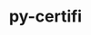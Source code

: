 ---
title: "py-certifi"
layout: cache
categories: [package, develop-2023-06-04]
meta: {"versions": ["2023.5.7"], "compilers": ["gcc@=11.1.0", "gcc@=11.3.0", "gcc@=7.3.1", "gcc@=7.5.0"], "oss": ["amzn2", "ubuntu18.04", "ubuntu20.04", "ubuntu22.04"], "platforms": ["linux"], "targets": ["aarch64", "neoverse_n1", "ppc64le", "x86_64_v3"], "stacks": ["aws-isc", "aws-isc-aarch64", "data-vis-sdk", "e4s", "e4s-power", "ml-linux-x86_64-cpu", "ml-linux-x86_64-cuda", "ml-linux-x86_64-rocm", "radiuss", "root"], "num_specs": 18, "num_specs_by_stack": {"aws-isc-aarch64": 2, "root": 18, "aws-isc": 1, "e4s-power": 4, "radiuss": 1, "e4s": 4, "data-vis-sdk": 4, "ml-linux-x86_64-cuda": 2, "ml-linux-x86_64-rocm": 2, "ml-linux-x86_64-cpu": 2}}
spec_details: [{"hash": "7xymzw6pp46p5wrxk2xlyciiknsalt3q", "compiler": "gcc@=7.3.1", "versions": ["2023.5.7"], "os": "amzn2", "platform": "linux", "target": "aarch64", "variants": ["build_system=python_pip"], "stacks": ["aws-isc-aarch64", "root"], "size": "-", "tarball": "https://binaries.spack.io/releases/develop-2023-06-04/build_cache/linux-amzn2-aarch64/gcc-7.3.1/py-certifi-2023.5.7/linux-amzn2-aarch64-gcc-7.3.1-py-certifi-2023.5.7-7xymzw6pp46p5wrxk2xlyciiknsalt3q.spack"}, {"hash": "znrvp2ucufv4u3kro3xpdwnsongaslqt", "compiler": "gcc@=7.3.1", "versions": ["2023.5.7"], "os": "amzn2", "platform": "linux", "target": "neoverse_n1", "variants": ["build_system=python_pip"], "stacks": ["aws-isc-aarch64", "root"], "size": "-", "tarball": "https://binaries.spack.io/releases/develop-2023-06-04/build_cache/linux-amzn2-neoverse_n1/gcc-7.3.1/py-certifi-2023.5.7/linux-amzn2-neoverse_n1-gcc-7.3.1-py-certifi-2023.5.7-znrvp2ucufv4u3kro3xpdwnsongaslqt.spack"}, {"hash": "62o5dgnkt6irvmfx7yfvdoaktkpcpfhu", "compiler": "gcc@=7.3.1", "versions": ["2023.5.7"], "os": "amzn2", "platform": "linux", "target": "x86_64_v3", "variants": ["build_system=python_pip"], "stacks": ["root", "aws-isc"], "size": "-", "tarball": "https://binaries.spack.io/releases/develop-2023-06-04/build_cache/linux-amzn2-x86_64_v3/gcc-7.3.1/py-certifi-2023.5.7/linux-amzn2-x86_64_v3-gcc-7.3.1-py-certifi-2023.5.7-62o5dgnkt6irvmfx7yfvdoaktkpcpfhu.spack"}, {"hash": "4xehnbzjhl6sohuzejdmnox3mg2cs5wc", "compiler": "gcc@=11.1.0", "versions": ["2023.5.7"], "os": "ubuntu20.04", "platform": "linux", "target": "ppc64le", "variants": ["build_system=python_pip"], "stacks": ["e4s-power", "root"], "size": "-", "tarball": "https://binaries.spack.io/releases/develop-2023-06-04/build_cache/linux-ubuntu20.04-ppc64le/gcc-11.1.0/py-certifi-2023.5.7/linux-ubuntu20.04-ppc64le-gcc-11.1.0-py-certifi-2023.5.7-4xehnbzjhl6sohuzejdmnox3mg2cs5wc.spack"}, {"hash": "bhkbsjxujq3ptyztmbq4bnojr7a6ecvj", "compiler": "gcc@=7.5.0", "versions": ["2023.5.7"], "os": "ubuntu18.04", "platform": "linux", "target": "x86_64_v3", "variants": ["build_system=python_pip"], "stacks": ["radiuss", "root"], "size": "-", "tarball": "https://binaries.spack.io/releases/develop-2023-06-04/build_cache/linux-ubuntu18.04-x86_64_v3/gcc-7.5.0/py-certifi-2023.5.7/linux-ubuntu18.04-x86_64_v3-gcc-7.5.0-py-certifi-2023.5.7-bhkbsjxujq3ptyztmbq4bnojr7a6ecvj.spack"}, {"hash": "s2c6wsucixwkmbbxsxuswfi73oaywque", "compiler": "gcc@=11.1.0", "versions": ["2023.5.7"], "os": "ubuntu20.04", "platform": "linux", "target": "ppc64le", "variants": ["build_system=python_pip"], "stacks": ["e4s-power", "root"], "size": "-", "tarball": "https://binaries.spack.io/releases/develop-2023-06-04/build_cache/linux-ubuntu20.04-ppc64le/gcc-11.1.0/py-certifi-2023.5.7/linux-ubuntu20.04-ppc64le-gcc-11.1.0-py-certifi-2023.5.7-s2c6wsucixwkmbbxsxuswfi73oaywque.spack"}, {"hash": "unebg4l6pg3orkdpap4irnawjwh2x3lb", "compiler": "gcc@=11.1.0", "versions": ["2023.5.7"], "os": "ubuntu20.04", "platform": "linux", "target": "ppc64le", "variants": ["build_system=python_pip"], "stacks": ["e4s-power", "root"], "size": "-", "tarball": "https://binaries.spack.io/releases/develop-2023-06-04/build_cache/linux-ubuntu20.04-ppc64le/gcc-11.1.0/py-certifi-2023.5.7/linux-ubuntu20.04-ppc64le-gcc-11.1.0-py-certifi-2023.5.7-unebg4l6pg3orkdpap4irnawjwh2x3lb.spack"}, {"hash": "2dpj7u2a6doby2w643mihvac4mcdqqed", "compiler": "gcc@=11.1.0", "versions": ["2023.5.7"], "os": "ubuntu20.04", "platform": "linux", "target": "ppc64le", "variants": ["build_system=python_pip"], "stacks": ["e4s-power", "root"], "size": "-", "tarball": "https://binaries.spack.io/releases/develop-2023-06-04/build_cache/linux-ubuntu20.04-ppc64le/gcc-11.1.0/py-certifi-2023.5.7/linux-ubuntu20.04-ppc64le-gcc-11.1.0-py-certifi-2023.5.7-2dpj7u2a6doby2w643mihvac4mcdqqed.spack"}, {"hash": "c7imve2fxvsjpea4tbsfj3ic7dg7d2bn", "compiler": "gcc@=11.1.0", "versions": ["2023.5.7"], "os": "ubuntu20.04", "platform": "linux", "target": "x86_64_v3", "variants": ["build_system=python_pip"], "stacks": ["root", "e4s"], "size": "-", "tarball": "https://binaries.spack.io/releases/develop-2023-06-04/build_cache/linux-ubuntu20.04-x86_64_v3/gcc-11.1.0/py-certifi-2023.5.7/linux-ubuntu20.04-x86_64_v3-gcc-11.1.0-py-certifi-2023.5.7-c7imve2fxvsjpea4tbsfj3ic7dg7d2bn.spack"}, {"hash": "pelletqxk5npngug6rfke5fjt3hlkvrg", "compiler": "gcc@=11.1.0", "versions": ["2023.5.7"], "os": "ubuntu20.04", "platform": "linux", "target": "x86_64_v3", "variants": ["build_system=python_pip"], "stacks": ["root", "e4s"], "size": "-", "tarball": "https://binaries.spack.io/releases/develop-2023-06-04/build_cache/linux-ubuntu20.04-x86_64_v3/gcc-11.1.0/py-certifi-2023.5.7/linux-ubuntu20.04-x86_64_v3-gcc-11.1.0-py-certifi-2023.5.7-pelletqxk5npngug6rfke5fjt3hlkvrg.spack"}, {"hash": "qosp24zlm5wp4ww453yju4gnhnhjfexw", "compiler": "gcc@=11.1.0", "versions": ["2023.5.7"], "os": "ubuntu20.04", "platform": "linux", "target": "x86_64_v3", "variants": ["build_system=python_pip"], "stacks": ["data-vis-sdk", "root"], "size": "-", "tarball": "https://binaries.spack.io/releases/develop-2023-06-04/build_cache/linux-ubuntu20.04-x86_64_v3/gcc-11.1.0/py-certifi-2023.5.7/linux-ubuntu20.04-x86_64_v3-gcc-11.1.0-py-certifi-2023.5.7-qosp24zlm5wp4ww453yju4gnhnhjfexw.spack"}, {"hash": "mrdtr5avsuxcgczderrm4ddk5q3lbbv6", "compiler": "gcc@=11.1.0", "versions": ["2023.5.7"], "os": "ubuntu20.04", "platform": "linux", "target": "x86_64_v3", "variants": ["build_system=python_pip"], "stacks": ["data-vis-sdk", "root"], "size": "-", "tarball": "https://binaries.spack.io/releases/develop-2023-06-04/build_cache/linux-ubuntu20.04-x86_64_v3/gcc-11.1.0/py-certifi-2023.5.7/linux-ubuntu20.04-x86_64_v3-gcc-11.1.0-py-certifi-2023.5.7-mrdtr5avsuxcgczderrm4ddk5q3lbbv6.spack"}, {"hash": "oklpjcco7dpv4nrwakwa7agsftjeo6uj", "compiler": "gcc@=11.1.0", "versions": ["2023.5.7"], "os": "ubuntu20.04", "platform": "linux", "target": "x86_64_v3", "variants": ["build_system=python_pip"], "stacks": ["data-vis-sdk", "root"], "size": "-", "tarball": "https://binaries.spack.io/releases/develop-2023-06-04/build_cache/linux-ubuntu20.04-x86_64_v3/gcc-11.1.0/py-certifi-2023.5.7/linux-ubuntu20.04-x86_64_v3-gcc-11.1.0-py-certifi-2023.5.7-oklpjcco7dpv4nrwakwa7agsftjeo6uj.spack"}, {"hash": "xcacx3saa2yeqxomwnnhwq3x2w4qd2d4", "compiler": "gcc@=11.1.0", "versions": ["2023.5.7"], "os": "ubuntu20.04", "platform": "linux", "target": "x86_64_v3", "variants": ["build_system=python_pip"], "stacks": ["root", "e4s"], "size": "-", "tarball": "https://binaries.spack.io/releases/develop-2023-06-04/build_cache/linux-ubuntu20.04-x86_64_v3/gcc-11.1.0/py-certifi-2023.5.7/linux-ubuntu20.04-x86_64_v3-gcc-11.1.0-py-certifi-2023.5.7-xcacx3saa2yeqxomwnnhwq3x2w4qd2d4.spack"}, {"hash": "37qadjdfih7fhm7qiqtzxtua4p2qiufz", "compiler": "gcc@=11.1.0", "versions": ["2023.5.7"], "os": "ubuntu20.04", "platform": "linux", "target": "x86_64_v3", "variants": ["build_system=python_pip"], "stacks": ["data-vis-sdk", "root"], "size": "-", "tarball": "https://binaries.spack.io/releases/develop-2023-06-04/build_cache/linux-ubuntu20.04-x86_64_v3/gcc-11.1.0/py-certifi-2023.5.7/linux-ubuntu20.04-x86_64_v3-gcc-11.1.0-py-certifi-2023.5.7-37qadjdfih7fhm7qiqtzxtua4p2qiufz.spack"}, {"hash": "azbozljdtagd37iyvyws6ajdbgrpshpe", "compiler": "gcc@=11.1.0", "versions": ["2023.5.7"], "os": "ubuntu20.04", "platform": "linux", "target": "x86_64_v3", "variants": ["build_system=python_pip"], "stacks": ["root", "e4s"], "size": "-", "tarball": "https://binaries.spack.io/releases/develop-2023-06-04/build_cache/linux-ubuntu20.04-x86_64_v3/gcc-11.1.0/py-certifi-2023.5.7/linux-ubuntu20.04-x86_64_v3-gcc-11.1.0-py-certifi-2023.5.7-azbozljdtagd37iyvyws6ajdbgrpshpe.spack"}, {"hash": "oesnly5iae6wu3q2wdibrtyswxvq4jue", "compiler": "gcc@=11.3.0", "versions": ["2023.5.7"], "os": "ubuntu22.04", "platform": "linux", "target": "x86_64_v3", "variants": ["build_system=python_pip"], "stacks": ["ml-linux-x86_64-cuda", "ml-linux-x86_64-rocm", "root", "ml-linux-x86_64-cpu"], "size": "-", "tarball": "https://binaries.spack.io/releases/develop-2023-06-04/build_cache/linux-ubuntu22.04-x86_64_v3/gcc-11.3.0/py-certifi-2023.5.7/linux-ubuntu22.04-x86_64_v3-gcc-11.3.0-py-certifi-2023.5.7-oesnly5iae6wu3q2wdibrtyswxvq4jue.spack"}, {"hash": "a46kwbo2bsu47h7yhyqiy4iqgnaxy6pp", "compiler": "gcc@=11.3.0", "versions": ["2023.5.7"], "os": "ubuntu22.04", "platform": "linux", "target": "x86_64_v3", "variants": ["build_system=python_pip"], "stacks": ["ml-linux-x86_64-cuda", "ml-linux-x86_64-rocm", "root", "ml-linux-x86_64-cpu"], "size": "-", "tarball": "https://binaries.spack.io/releases/develop-2023-06-04/build_cache/linux-ubuntu22.04-x86_64_v3/gcc-11.3.0/py-certifi-2023.5.7/linux-ubuntu22.04-x86_64_v3-gcc-11.3.0-py-certifi-2023.5.7-a46kwbo2bsu47h7yhyqiy4iqgnaxy6pp.spack"}]
---